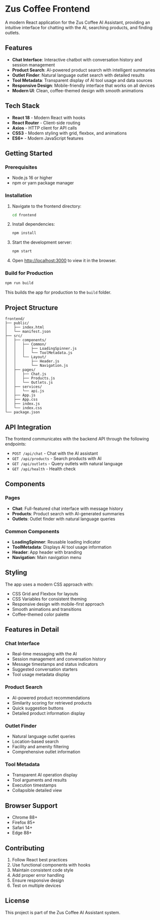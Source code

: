 # Zus Coffee Frontend

A modern React application for the Zus Coffee AI Assistant, providing an intuitive interface for chatting with the AI, searching products, and finding outlets.

## Features

- **Chat Interface**: Interactive chatbot with conversation history and session management
- **Product Search**: AI-powered product search with intelligent summaries
- **Outlet Finder**: Natural language outlet search with detailed results
- **Tool Metadata**: Transparent display of AI tool usage and data sources
- **Responsive Design**: Mobile-friendly interface that works on all devices
- **Modern UI**: Clean, coffee-themed design with smooth animations

## Tech Stack

- **React 18** - Modern React with hooks
- **React Router** - Client-side routing
- **Axios** - HTTP client for API calls
- **CSS3** - Modern styling with grid, flexbox, and animations
- **ES6+** - Modern JavaScript features

## Getting Started

### Prerequisites

- Node.js 16 or higher
- npm or yarn package manager

### Installation

1. Navigate to the frontend directory:

   ```bash
   cd frontend
   ```

2. Install dependencies:

   ```bash
   npm install
   ```

3. Start the development server:

   ```bash
   npm start
   ```

4. Open [http://localhost:3000](http://localhost:3000) to view it in the browser.

### Build for Production

```bash
npm run build
```

This builds the app for production to the `build` folder.

## Project Structure

```
frontend/
├── public/
│   ├── index.html
│   └── manifest.json
├── src/
│   ├── components/
│   │   ├── Common/
│   │   │   ├── LoadingSpinner.js
│   │   │   └── ToolMetadata.js
│   │   └── Layout/
│   │       ├── Header.js
│   │       └── Navigation.js
│   ├── pages/
│   │   ├── Chat.js
│   │   ├── Products.js
│   │   └── Outlets.js
│   ├── services/
│   │   └── api.js
│   ├── App.js
│   ├── App.css
│   ├── index.js
│   └── index.css
└── package.json
```

## API Integration

The frontend communicates with the backend API through the following endpoints:

- `POST /api/chat` - Chat with the AI assistant
- `GET /api/products` - Search products with AI
- `GET /api/outlets` - Query outlets with natural language
- `GET /api/health` - Health check

## Components

### Pages

- **Chat**: Full-featured chat interface with message history
- **Products**: Product search with AI-generated summaries
- **Outlets**: Outlet finder with natural language queries

### Common Components

- **LoadingSpinner**: Reusable loading indicator
- **ToolMetadata**: Displays AI tool usage information
- **Header**: App header with branding
- **Navigation**: Main navigation menu

## Styling

The app uses a modern CSS approach with:

- CSS Grid and Flexbox for layouts
- CSS Variables for consistent theming
- Responsive design with mobile-first approach
- Smooth animations and transitions
- Coffee-themed color palette

## Features in Detail

### Chat Interface

- Real-time messaging with the AI
- Session management and conversation history
- Message timestamps and status indicators
- Suggested conversation starters
- Tool usage metadata display

### Product Search

- AI-powered product recommendations
- Similarity scoring for retrieved products
- Quick suggestion buttons
- Detailed product information display

### Outlet Finder

- Natural language outlet queries
- Location-based search
- Facility and amenity filtering
- Comprehensive outlet information

### Tool Metadata

- Transparent AI operation display
- Tool arguments and results
- Execution timestamps
- Collapsible detailed view

## Browser Support

- Chrome 88+
- Firefox 85+
- Safari 14+
- Edge 88+

## Contributing

1. Follow React best practices
2. Use functional components with hooks
3. Maintain consistent code style
4. Add proper error handling
5. Ensure responsive design
6. Test on multiple devices

## License

This project is part of the Zus Coffee AI Assistant system.
